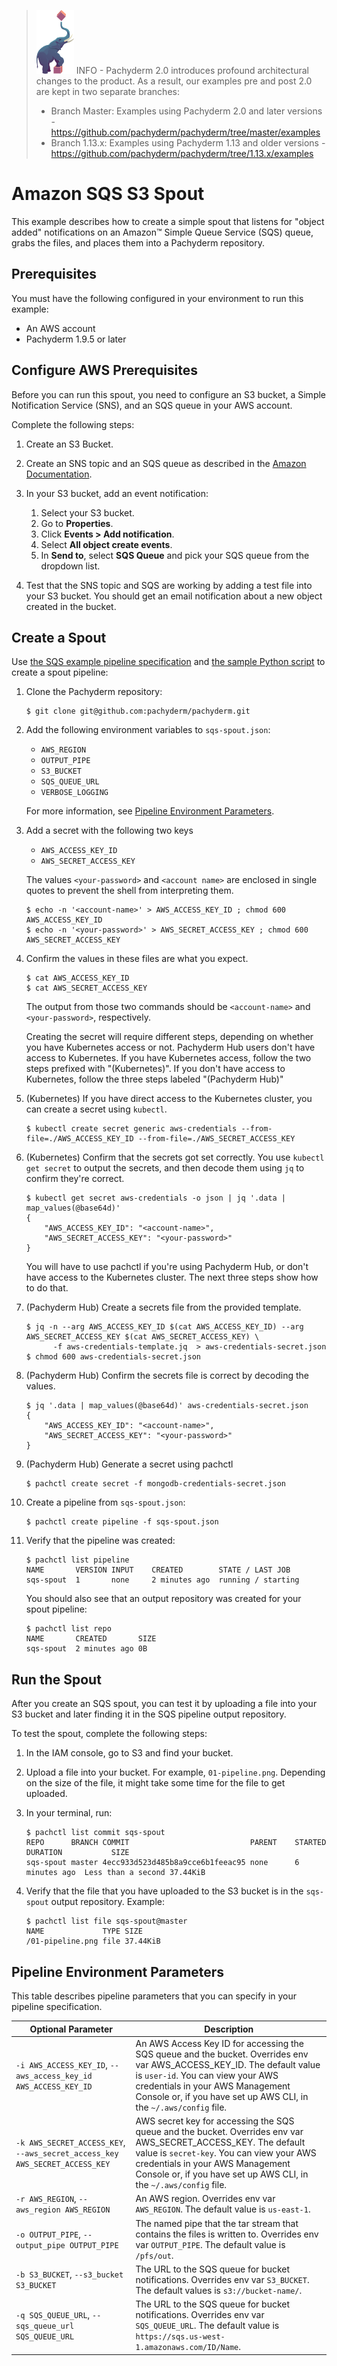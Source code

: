 >![pach_logo](../../img/pach_logo.svg) INFO - Pachyderm 2.0 introduces profound architectural changes to the product. As a result, our examples pre and post 2.0 are kept in two separate branches:
> - Branch Master: Examples using Pachyderm 2.0 and later versions - https://github.com/pachyderm/pachyderm/tree/master/examples
> - Branch 1.13.x: Examples using Pachyderm 1.13 and older versions - https://github.com/pachyderm/pachyderm/tree/1.13.x/examples
# Amazon SQS S3 Spout

This example describes how to create a simple spout
that listens for "object added" notifications on an
Amazon™ Simple Queue Service (SQS) queue, grabs the
files, and places them into a Pachyderm repository.

## Prerequisites

You must have the following configured in your environment to
run this example:

* An AWS account
* Pachyderm 1.9.5 or later

## Configure AWS Prerequisites

Before you can run this spout, you need to configure
an S3 bucket, a Simple Notification Service (SNS),
and an SQS queue in your AWS account.

Complete the following steps:

1. Create an S3 Bucket.
2. Create an SNS topic and an SQS queue as described in
the [Amazon Documentation](https://docs.aws.amazon.com/AmazonS3/latest/dev/ways-to-add-notification-config-to-bucket.html).
3. In your S3 bucket, add an event notification:

   1. Select your S3 bucket.
   2. Go to **Properties**.
   3. Click **Events > Add notification**.
   4. Select **All object create events**.
   5. In **Send to**, select **SQS Queue** and pick your
   SQS queue from the dropdown list.

4. Test that the SNS topic and SQS are working by adding a test
   file into your S3 bucket. You should get an email notification
   about a new object created in the bucket.

## Create a Spout

Use [the SQS example pipeline specification](sqs-spout.json)
and [the sample Python script](sqs-spout.py)
to create a spout pipeline:

1. Clone the Pachyderm repository:

   ```shell
   $ git clone git@github.com:pachyderm/pachyderm.git
   ```

1. Add the following environment variables to `sqs-spout.json`:

   * `AWS_REGION`
   * `OUTPUT_PIPE`
   * `S3_BUCKET`
   * `SQS_QUEUE_URL`
   * `VERBOSE_LOGGING`

   For more information, see [Pipeline Environment Parameters](#pipeline-environment-parameters).

1. Add a secret with the following two keys

   * `AWS_ACCESS_KEY_ID`
   * `AWS_SECRET_ACCESS_KEY`

   The values `<your-password>` and `<account name>` are enclosed in single quotes to prevent the shell from interpreting them.
   
   ```shell
   $ echo -n '<account-name>' > AWS_ACCESS_KEY_ID ; chmod 600 AWS_ACCESS_KEY_ID
   $ echo -n '<your-password>' > AWS_SECRET_ACCESS_KEY ; chmod 600 AWS_SECRET_ACCESS_KEY
   ```
   
1. Confirm the values in these files are what you expect.

   ```shell
   $ cat AWS_ACCESS_KEY_ID
   $ cat AWS_SECRET_ACCESS_KEY
   ```
   
   The output from those two commands should be `<account-name>` and `<your-password>`, respectively.
   
   Creating the secret will require different steps,
   depending on whether you have Kubernetes access or not.
   Pachyderm Hub users don't have access to Kubernetes.
   If you have Kubernetes access, 
   follow the two steps prefixed with "(Kubernetes)".
   If you don't have access to Kubernetes,
   follow the three steps labeled "(Pachyderm Hub)" 

1. (Kubernetes) If you have direct access to the Kubernetes cluster, you can create a secret using `kubectl`.
   
   ```shell
   $ kubectl create secret generic aws-credentials --from-file=./AWS_ACCESS_KEY_ID --from-file=./AWS_SECRET_ACCESS_KEY
   ```
   
1. (Kubernetes) Confirm that the secrets got set correctly.
   You use `kubectl get secret` to output the secrets, and then decode them using `jq` to confirm they're correct.
   
   ```shell
   $ kubectl get secret aws-credentials -o json | jq '.data | map_values(@base64d)'
   {
       "AWS_ACCESS_KEY_ID": "<account-name>",
       "AWS_SECRET_ACCESS_KEY": "<your-password>"
   }
   ```

   You will have to use pachctl if you're using Pachyderm Hub,
   or don't have access to the Kubernetes cluster.
   The next three steps show how to do that.

1. (Pachyderm Hub) Create a secrets file from the provided template.

   ```shell
   $ jq -n --arg AWS_ACCESS_KEY_ID $(cat AWS_ACCESS_KEY_ID) --arg AWS_SECRET_ACCESS_KEY $(cat AWS_SECRET_ACCESS_KEY) \
         -f aws-credentials-template.jq  > aws-credentials-secret.json 
   $ chmod 600 aws-credentials-secret.json
   ```

1. (Pachyderm Hub) Confirm the secrets file is correct by decoding the values.

   ```shell
   $ jq '.data | map_values(@base64d)' aws-credentials-secret.json
   {
       "AWS_ACCESS_KEY_ID": "<account-name>",
       "AWS_SECRET_ACCESS_KEY": "<your-password>"
   }
   ```

1. (Pachyderm Hub) Generate a secret using pachctl

   ```shell
   $ pachctl create secret -f mongodb-credentials-secret.json
   ```
   
1. Create a pipeline from `sqs-spout.json`:

   ```shell
   $ pachctl create pipeline -f sqs-spout.json
   ```

1. Verify that the pipeline was created:

   ```shell
   $ pachctl list pipeline
   NAME       VERSION INPUT    CREATED        STATE / LAST JOB
   sqs-spout  1       none     2 minutes ago  running / starting
   ```

   You should also see that an output repository was created for your
   spout pipeline:

   ```shell
   $ pachctl list repo
   NAME       CREATED       SIZE
   sqs-spout  2 minutes ago 0B
   ```

## Run the Spout

After you create an SQS spout, you can test it by uploading a file
into your S3 bucket and later finding it in the
SQS pipeline output repository.

To test the spout, complete the following steps:

1. In the IAM console, go to S3 and find your bucket.

1. Upload a file into your bucket. For example, `01-pipeline.png`. Depending
on the size of the file, it might take some time for the file to get uploaded.

1. In your terminal, run:

   ```shell
   $ pachctl list commit sqs-spout
   REPO      BRANCH COMMIT                           PARENT    STARTED        DURATION           SIZE
   sqs-spout master 4ecc933d523d485b8a9cce6b1feeac95 none      6 minutes ago  Less than a second 37.44KiB
   ```

1. Verify that the file that you have uploaded to the S3 bucket is
in the `sqs-spout` output repository. Example:

   ```shell
   $ pachctl list file sqs-spout@master
   NAME             TYPE SIZE
   /01-pipeline.png file 37.44KiB
   ```

## Pipeline Environment Parameters

This table describes pipeline parameters that you can specify in your
pipeline specification.

| Optional Parameter  | Description   |
| ------------------- | ------------- |
| `-i AWS_ACCESS_KEY_ID`, `--aws_access_key_id AWS_ACCESS_KEY_ID` | An AWS Access Key ID for accessing the SQS queue and the bucket. Overrides env var AWS_ACCESS_KEY_ID. The default value is `user-id`. You can view your AWS credentials in your AWS Management Console or, if you have set up AWS CLI, in the `~/.aws/config` file. |
| `-k AWS_SECRET_ACCESS_KEY`, `--aws_secret_access_key AWS_SECRET_ACCESS_KEY` | AWS secret key for accessing the SQS queue and the bucket. Overrides env var AWS_SECRET_ACCESS_KEY. The default value is `secret-key`. You can view your AWS credentials in your AWS Management Console or, if you have set up AWS CLI, in the `~/.aws/config` file. |
| `-r AWS_REGION`, `--aws_region AWS_REGION` | An AWS region. Overrides env var `AWS_REGION`. The default value is `us-east-1`. |
| `-o OUTPUT_PIPE`, `--output_pipe OUTPUT_PIPE` | The named pipe that the tar stream that contains the files is written to. Overrides env var `OUTPUT_PIPE`. The default value is `/pfs/out`. |
| `-b S3_BUCKET`, `--s3_bucket S3_BUCKET` | The URL to the SQS queue for bucket notifications. Overrides env var `S3_BUCKET`. The default values is `s3://bucket-name/`. |
| `-q SQS_QUEUE_URL`, `--sqs_queue_url SQS_QUEUE_URL` | The URL to the SQS queue for bucket notifications. Overrides env var `SQS_QUEUE_URL`. The default value is `https://sqs.us-west-1.amazonaws.com/ID/Name`. |
